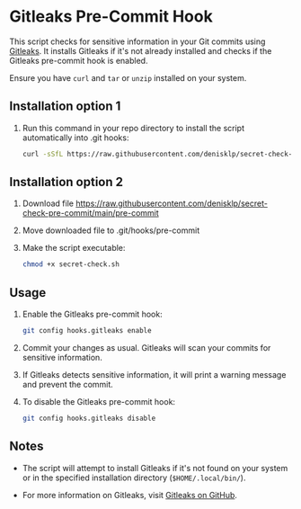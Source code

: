 # Gitleaks Pre-Commit Hook

This script checks for sensitive information in your Git commits using [Gitleaks](https://github.com/zricethezav/gitleaks). It installs Gitleaks if it's not already installed and checks if the Gitleaks pre-commit hook is enabled.

Ensure you have `curl` and `tar` or `unzip` installed on your system.

## Installation option 1

1. Run this command in your repo directory to install the script automatically into .git hooks:

    ```bash
    curl -sSfL https://raw.githubusercontent.com/denisklp/secret-check-pre-commit/main/install.sh | sh -
    ```

## Installation option 2

1. Download file https://raw.githubusercontent.com/denisklp/secret-check-pre-commit/main/pre-commit
2. Move downloaded file to .git/hooks/pre-commit
2. Make the script executable:

    ```bash
    chmod +x secret-check.sh
    ```

## Usage

1. Enable the Gitleaks pre-commit hook:

    ```bash
    git config hooks.gitleaks enable
    ```

2. Commit your changes as usual. Gitleaks will scan your commits for sensitive information.

3. If Gitleaks detects sensitive information, it will print a warning message and prevent the commit.

4. To disable the Gitleaks pre-commit hook:

    ```bash
    git config hooks.gitleaks disable
    ```

## Notes

- The script will attempt to install Gitleaks if it's not found on your system or in the specified installation directory (`$HOME/.local/bin/`).

- For more information on Gitleaks, visit [Gitleaks on GitHub](https://github.com/zricethezav/gitleaks).

